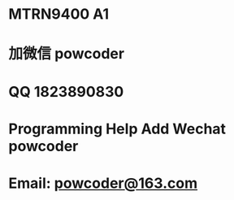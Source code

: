 # MTRN9400 A1
# 加微信 powcoder

# QQ 1823890830

# Programming Help Add Wechat powcoder

# Email: powcoder@163.com

